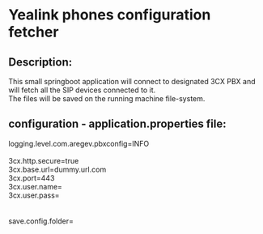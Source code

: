 # Yealink phones configuration fetcher
## Description:
This small springboot application will connect to designated 3CX PBX and will fetch all the SIP devices connected to it.</br>
The files will be saved on the running machine file-system.

## configuration - application.properties file:
logging.level.com.aregev.pbxconfig=INFO</br></br>
3cx.http.secure=true</br>
3cx.base.url=dummy.url.com</br>
3cx.port=443</br>
3cx.user.name=</br>
3cx.user.pass=</br>
</br></br>
save.config.folder=
